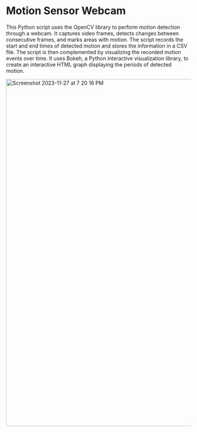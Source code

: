 # Motion Sensor Webcam

This Python script uses the OpenCV library to perform motion detection through a webcam. It captures video frames, detects changes between consecutive frames, and marks areas with motion. The script records the start and end times of detected motion and stores the information in a CSV file.
The script is then complemented by visualizing the recorded motion events over time. It uses Bokeh, a Python interactive visualization library, to create an interactive HTML graph displaying the periods of detected motion.

<img width="945" alt="Screenshot 2023-11-27 at 7 20 16 PM" src="https://github.com/ojomaa/motion-sensor-webcam/assets/65083986/869d373d-6ce4-46c0-9a08-ace64f820fa5">

